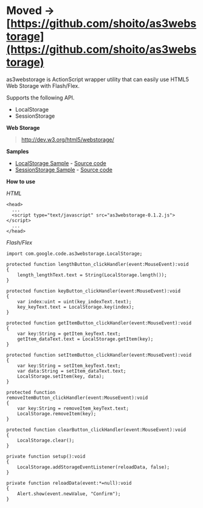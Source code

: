 # **Moved -> [https://github.com/shoito/as3webstorage](https://github.com/shoito/as3webstorage)** #

as3webstorage is ActionScript wrapper utility that can easily use HTML5 Web Storage with Flash/Flex.

Supports the following API.
  * LocalStorage
  * SessionStorage


**Web Storage**
> http://dev.w3.org/html5/webstorage/

**Samples**
  * [LocalStorage Sample](http://dl.dropbox.com/u/227786/code/flex/as3webstorage/as3localstorage.html) - [Source code](http://code.google.com/p/as3webstorage/source/browse/trunk/samples/src/as3localstorage.mxml)
  * [SessionStorage Sample](http://dl.dropbox.com/u/227786/code/flex/as3webstorage/as3sessionstorage.html) - [Source code](http://code.google.com/p/as3webstorage/source/browse/trunk/samples/src/as3sessionstorage.mxml)

**How to use**

_HTML_
```
<head>
  ...
  <script type="text/javascript" src="as3webstorage-0.1.2.js"></script>
  ...
</head>
```

_Flash/Flex_
```
import com.google.code.as3webstorage.LocalStorage;

protected function lengthButton_clickHandler(event:MouseEvent):void
{
    length_lengthText.text = String(LocalStorage.length());
}

protected function keyButton_clickHandler(event:MouseEvent):void
{
    var index:uint = uint(key_indexText.text);
    key_keyText.text = LocalStorage.key(index);
}

protected function getItemButton_clickHandler(event:MouseEvent):void
{
    var key:String = getItem_keyText.text;
    getItem_dataText.text = LocalStorage.getItem(key);
}

protected function setItemButton_clickHandler(event:MouseEvent):void
{
    var key:String = setItem_keyText.text;
    var data:String = setItem_dataText.text;
    LocalStorage.setItem(key, data);
}

protected function removeItemButton_clickHandler(event:MouseEvent):void
{
    var key:String = removeItem_keyText.text;
    LocalStorage.removeItem(key);
}

protected function clearButton_clickHandler(event:MouseEvent):void
{
    LocalStorage.clear();
}

private function setup():void
{
    LocalStorage.addStorageEventListener(reloadData, false);
}

private function reloadData(event:*=null):void
{
    Alert.show(event.newValue, "Confirm");
}
```
